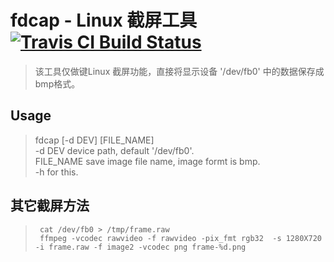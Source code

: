 # fdcap - Linux 截屏工具 [![Travis CI Build Status](https://www.travis-ci.org/tangta789/linux-app-fdcap.svg)](https://www.travis-ci.org/tangta789/linux-app-fdcap)   
>该工具仅做键Linux 截屏功能，直接将显示设备 '/dev/fb0' 中的数据保存成bmp格式。  
## Usage  
>  fdcap [-d DEV] [FILE_NAME]  
>    -d DEV     device path, default '/dev/fb0'.  
>    FILE_NAME  save image file name, image formt is bmp.  
>    -h         for this.  
## 其它截屏方法  
>```
>  cat /dev/fb0 > /tmp/frame.raw  
>  ffmpeg -vcodec rawvideo -f rawvideo -pix_fmt rgb32  -s 1280X720 -i frame.raw -f image2 -vcodec png frame-%d.png  
>```

